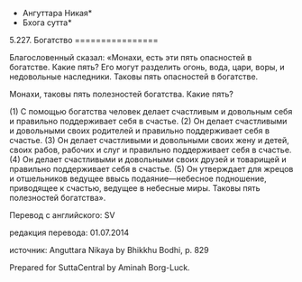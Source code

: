 * Ангуттара Никая*
* Бхога сутта*

5\.227\. Богатство
\=\=\=\=\=\=\=\=\=\=\=\=\=\=\=\=

Благословенный сказал: «Монахи, есть эти пять опасностей в богатстве\. Какие пять? Его могут разделить огонь, вода, цари, воры, и недовольные наследники\. Таковы пять опасностей в богатстве\.

Монахи, таковы пять полезностей богатства\. Какие пять?

\(1\) C помощью богатства человек делает счастливым и довольным себя и правильно поддерживает себя в счастье\. \(2\) Он делает счастливыми и довольными своих родителей и правильно поддерживает себя в счастье\. \(3\) Он делает счастливыми и довольными своих жену и детей, своих рабов, рабочих и слуг и правильно поддерживает себя в счастье\. \(4\) Он делает счастливыми и довольными своих друзей и товарищей и правильно поддерживает себя в счастье\. \(5\) Он утверждает для жрецов и отшельников ведущее ввысь подаяние—небесное подношение, приводящее к счастью, ведущее в небесные миры\. Таковы пять полезностей богатства»\.

Перевод с английского: SV

редакция перевода: 01\.07\.2014

источник: Anguttara Nikaya by Bhikkhu Bodhi, p\. 829

Prepared for SuttaCentral by Aminah Borg\-Luck\.